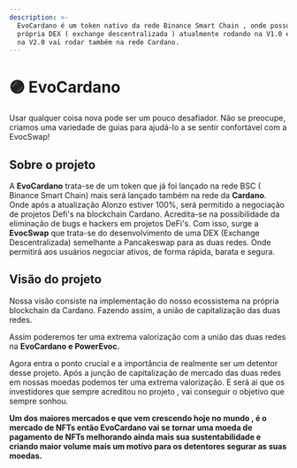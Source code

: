 ```yaml
---
description: >-
  EvoCardano é um token nativo da rede Binance Smart Chain , onde possui sua
  própria DEX ( exchange descentralizada ) atualmente rodando na V1.0 em breve 
  na V2.0 vai rodar também na rede Cardano.
---
```


# 🟣 EvoCardano

Usar qualquer coisa nova pode ser um pouco desafiador. Não se preocupe, criamos uma variedade de guias para ajudá-lo a se sentir confortável com a EvocSwap!

## Sobre o projeto

A **EvoCardano**  trata-se de um token que já foi lançado na rede BSC ( Binance Smart Chain) mais será lançado também na rede da **Cardano**. Onde após a atualização Alonzo estiver 100%, será permitido a negociação de projetos Defi's na blockchain Cardano. Acredita-se na possibilidade da eliminação de bugs e hackers em projetos DeFi's. Com isso, surge a **EvocSwap** que trata-se do desenvolvimento de uma DEX (Exchange Descentralizada) semelhante a Pancakeswap para as duas redes. Onde permitirá aos usuários negociar ativos,  de forma rápida, barata e segura.

## Visão do projeto

Nossa visão consiste na implementação do nosso ecossistema  na própria blockchain da Cardano. Fazendo assim,  a união de capitalização das duas redes.

Assim poderemos ter uma extrema valorização com a união das duas redes na **EvoCardano e PowerEvoc.**

Agora entra o ponto crucial e a importância de realmente ser um detentor desse projeto. Após a junção de capitalização de mercado das duas redes em nossas moedas podemos ter uma extrema valorização. E será ai que os investidores que sempre acreditou no projeto , vai conseguir o objetivo que sempre sonhou.

**Um dos maiores mercados e que vem crescendo hoje no mundo , é o mercado de NFTs então EvoCardano vai se tornar uma moeda de pagamento de NFTs melhorando ainda mais sua sustentabilidade e criando maior volume  mais um motivo para os detentores segurar as suas moedas.**

